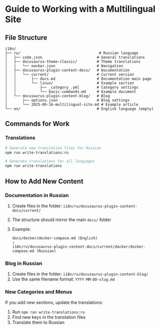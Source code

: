 # Guide to Working with a Multilingual Site

## File Structure

```text
i18n/
├── ru/                                    # Russian language
│   ├── code.json                         # General translations
│   ├── docusaurus-theme-classic/         # Theme translations
│   │   └── navbar.json                   # Navigation
│   ├── docusaurus-plugin-content-docs/   # Documentation
│   │   └── current/                      # Current version
│   │       ├── docs.md                   # Documentation main page
│   │       └── linux/                    # Example section
│   │           ├── _category_.yml        # Category settings
│   │           └── basic-commands.md     # Example document
│   └── docusaurus-plugin-content-blog/   # Blog
│       ├── options.json                  # Blog settings
│       └── 2025-09-16-multilingual-site.md # Example article
└── en/                                   # English language (empty)
```

## Commands for Work

### Translations

```bash
# Generate new translation files for Russian
npm run write-translations:ru

# Generate translations for all languages
npm run write-translations
```

## How to Add New Content

### Documentation in Russian

1. Create files in the folder: `i18n/ru/docusaurus-plugin-content-docs/current/`
2. The structure should mirror the main `docs/` folder
3. Example:

   ```text
   docs/docker/docker-compose.md (English)
   ↓
   i18n/ru/docusaurus-plugin-content-docs/current/docker/docker-compose.md (Russian)
   ```

### Blog in Russian

1. Create files in the folder: `i18n/ru/docusaurus-plugin-content-blog/`
2. Use the same filename format: `YYYY-MM-DD-slug.md`

### New Categories and Menus

If you add new sections, update the translations:


1. Run `npm run write-translations:ru`
2. Find new keys in the translation files
3. Translate them to Russian
